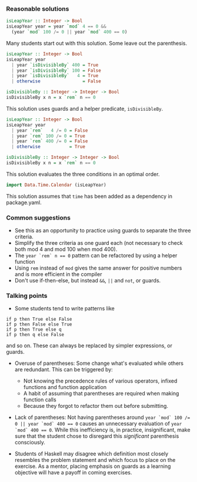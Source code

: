 ### Reasonable solutions

```haskell
isLeapYear :: Integer -> Bool
isLeapYear year = year `mod` 4 == 0 && 
  (year `mod` 100 /= 0 || year `mod` 400 == 0)
```

Many students start out with this solution. Some leave out the parenthesis.

```haskell
isLeapYear :: Integer -> Bool
isLeapYear year 
  | year `isDivisibleBy` 400 = True
  | year `isDivisibleBy` 100 = False
  | year `isDivisibleBy`   4 = True
  | otherwise                = False

isDivisibleBy :: Integer -> Integer -> Bool
isDivisibleBy x n = x `rem` n == 0
```

This solution uses guards and a helper predicate, `isDivisibleBy`.

```haskell
isLeapYear :: Integer -> Bool
isLeapYear year 
  | year `rem`   4 /= 0 = False
  | year `rem` 100 /= 0 = True
  | year `rem` 400 /= 0 = False
  | otherwise           = True

isDivisibleBy :: Integer -> Integer -> Bool
isDivisibleBy x n = x `rem` n == 0
```

This solution evaluates the three conditions in an optimal order.

```haskell
import Data.Time.Calendar (isLeapYear)
```

This solution assumes that `time` has been added as a dependency in package.yaml.

### Common suggestions

- See this as an opportunity to practice using guards to separate the three criteria.
- Simplify the three criteria as one guard each (not necessary to check both mod 4 and mod 100 when mod 400).
- The ``year `rem` n == 0`` pattern can be refactored by using a helper function
- Using `rem` instead of `mod` gives the same answer for positive numbers and is more efficient in the compiler
- Don't use if-then-else, but instead `&&`, `||` and `not`, or guards.

### Talking points
 
- Some students tend to write patterns like

```
if p then True else False
if p then False else True
if p then True else q
if p then q else False
```

  and so on. These can always be replaced by simpler expressions, or guards.

- Overuse of parentheses: Some change what's evaluated while others are redundant. This can be triggered by:
  - Not knowing the precedence rules of various operators, infixed functions and function application
  - A habit of assuming that parentheses are required when making function calls
  - Because they forgot to refactor them out before submitting.

- Lack of parentheses: Not having parentheses around ``year `mod` 100 /= 0 || year `mod` 400 == 0`` causes an unnecessary evaluation of ``year `mod` 400 == 0``. While this inefficiency is, in practice, insignificant, make sure that the student chose to disregard this *significant* parenthesis consciously.

- Students of Haskell may disagree which definition most closely resembles the problem statement and which focus to place on the exercise. As a mentor, placing emphasis on guards as a learning objective will have a payoff in coming exercises.
